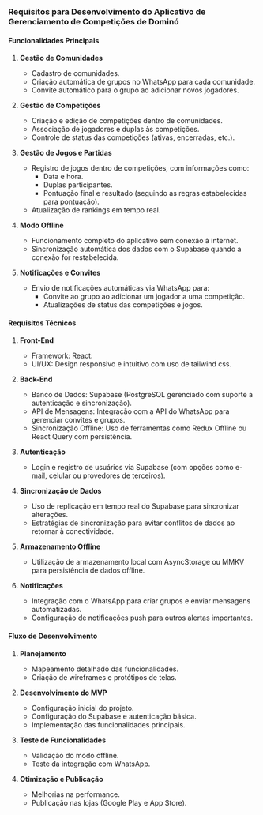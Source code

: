 ### Requisitos para Desenvolvimento do Aplicativo de Gerenciamento de Competições de Dominó

#### **Funcionalidades Principais**
1. **Gestão de Comunidades**
   - Cadastro de comunidades.
   - Criação automática de grupos no WhatsApp para cada comunidade.
   - Convite automático para o grupo ao adicionar novos jogadores.

2. **Gestão de Competições**
   - Criação e edição de competições dentro de comunidades.
   - Associação de jogadores e duplas às competições.
   - Controle de status das competições (ativas, encerradas, etc.).

3. **Gestão de Jogos e Partidas**
   - Registro de jogos dentro de competições, com informações como:
     - Data e hora.
     - Duplas participantes.
     - Pontuação final e resultado (seguindo as regras estabelecidas para pontuação).
   - Atualização de rankings em tempo real.

4. **Modo Offline**
   - Funcionamento completo do aplicativo sem conexão à internet.
   - Sincronização automática dos dados com o Supabase quando a conexão for restabelecida.

5. **Notificações e Convites**
   - Envio de notificações automáticas via WhatsApp para:
     - Convite ao grupo ao adicionar um jogador a uma competição.
     - Atualizações de status das competições e jogos.

#### **Requisitos Técnicos**
1. **Front-End**
   - Framework: React.
   - UI/UX: Design responsivo e intuitivo com uso de tailwind css.

2. **Back-End**
   - Banco de Dados: Supabase (PostgreSQL gerenciado com suporte a autenticação e sincronização).
   - API de Mensagens: Integração com a API do WhatsApp para gerenciar convites e grupos.
   - Sincronização Offline: Uso de ferramentas como Redux Offline ou React Query com persistência.

3. **Autenticação**
   - Login e registro de usuários via Supabase (com opções como e-mail, celular ou provedores de terceiros).

4. **Sincronização de Dados**
   - Uso de replicação em tempo real do Supabase para sincronizar alterações.
   - Estratégias de sincronização para evitar conflitos de dados ao retornar à conectividade.

5. **Armazenamento Offline**
   - Utilização de armazenamento local com AsyncStorage ou MMKV para persistência de dados offline.

6. **Notificações**
   - Integração com o WhatsApp para criar grupos e enviar mensagens automatizadas.
   - Configuração de notificações push para outros alertas importantes.

#### **Fluxo de Desenvolvimento**
1. **Planejamento**
   - Mapeamento detalhado das funcionalidades.
   - Criação de wireframes e protótipos de telas.

2. **Desenvolvimento do MVP**
   - Configuração inicial do projeto.
   - Configuração do Supabase e autenticação básica.
   - Implementação das funcionalidades principais.

3. **Teste de Funcionalidades**
   - Validação do modo offline.
   - Teste da integração com WhatsApp.

4. **Otimização e Publicação**
   - Melhorias na performance.
   - Publicação nas lojas (Google Play e App Store).

